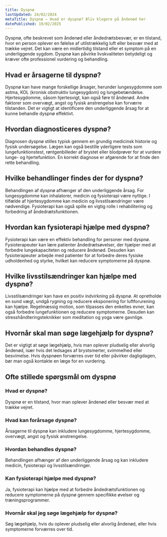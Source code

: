 ```yaml
---
title: Dyspnø
lastUpdated: 24/02/2024
metaTitle: Dyspnø – Hvad er dyspnø? Bliv klogere på åndenød her
datePublished: 19/02/2025
---
```


Dyspnø, ofte beskrevet som åndenød eller åndedrætsbesvær, er en tilstand, hvor en person oplever en følelse af utilstrækkelig luft eller besvær med at trække vejret. Det kan være en midlertidig tilstand eller et symptom på en underliggende sygdom. Dyspnø kan påvirke livskvaliteten betydeligt og kræver ofte professionel vurdering og behandling.

## Hvad er årsagerne til dyspnø?

Dyspnø kan have mange forskellige årsager, herunder lungesygdomme som astma, KOL (kronisk obstruktiv lungesygdom) og lungebetændelse. Hjertesygdomme, såsom hjertesvigt, kan også føre til åndenød. Andre faktorer som overvægt, angst og fysisk anstrengelse kan forværre tilstanden. Det er vigtigt at identificere den underliggende årsag for at kunne behandle dyspnø effektivt.

## Hvordan diagnosticeres dyspnø?

Diagnosen dyspnø stilles typisk gennem en grundig medicinsk historie og fysisk undersøgelse. Lægen kan også bestille yderligere tests som lungefunktionstest, røntgenbilleder af brystet eller blodprøver for at vurdere lunge- og hjertefunktion. En korrekt diagnose er afgørende for at finde den rette behandling.

## Hvilke behandlinger findes der for dyspnø?

Behandlingen af dyspnø afhænger af den underliggende årsag. For lungesygdomme kan inhalatorer, medicin og fysioterapi være nyttige. I tilfælde af hjertesygdomme kan medicin og livsstilsændringer være nødvendige. Fysioterapi kan også spille en vigtig rolle i rehabilitering og forbedring af åndedrætsfunktionen.

## Hvordan kan fysioterapi hjælpe med dyspnø?

Fysioterapi kan være en effektiv behandling for personer med dyspnø. Fysioterapeuter kan lære patienter åndedrætsøvelser, der hjælper med at forbedre lungekapaciteten og reducere åndenød. Desuden kan fysioterapeuter arbejde med patienter for at forbedre deres fysiske udholdenhed og styrke, hvilket kan reducere symptomerne på dyspnø.

## Hvilke livsstilsændringer kan hjælpe med dyspnø?

Livsstilsændringer kan have en positiv indvirkning på dyspnø. At opretholde en sund vægt, undgå rygning og reducere eksponering for luftforurening kan hjælpe. Regelmæssig motion, som tilpasses den enkeltes evner, kan også forbedre lungefunktionen og reducere symptomerne. Desuden kan stresshåndteringsteknikker som meditation og yoga være gavnlige.

## Hvornår skal man søge lægehjælp for dyspnø?

Det er vigtigt at søge lægehjælp, hvis man oplever pludselig eller alvorlig åndenød, især hvis det ledsages af brystsmerter, svimmelhed eller besvimelse. Hvis dyspnøen forværres over tid eller påvirker dagligdagen, bør man også kontakte en læge for en vurdering.

## Ofte stillede spørgsmål om dyspnø

### Hvad er dyspnø?

Dyspnø er en tilstand, hvor man oplever åndenød eller besvær med at trække vejret.

### Hvad kan forårsage dyspnø?

Årsagerne til dyspnø kan inkludere lungesygdomme, hjertesygdomme, overvægt, angst og fysisk anstrengelse.

### Hvordan behandles dyspnø?

Behandlingen afhænger af den underliggende årsag og kan inkludere medicin, fysioterapi og livsstilsændringer.

### Kan fysioterapi hjælpe med dyspnø?

Ja, fysioterapi kan hjælpe med at forbedre åndedrætsfunktionen og reducere symptomerne på dyspnø gennem specifikke øvelser og træningsprogrammer.

### Hvornår skal jeg søge lægehjælp for dyspnø?

Søg lægehjælp, hvis du oplever pludselig eller alvorlig åndenød, eller hvis symptomerne forværres over tid.
